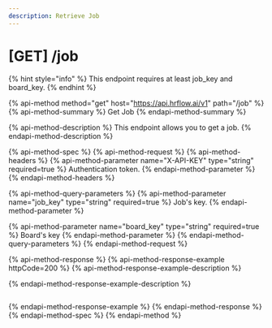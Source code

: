 ```yaml
---
description: Retrieve Job
---
```


# \[GET\] /job

{% hint style="info" %}
This endpoint requires at least job\_key and board\_key.
{% endhint %}

{% api-method method="get" host="https://api.hrflow.ai/v1" path="/job" %}
{% api-method-summary %}
Get Job
{% endapi-method-summary %}

{% api-method-description %}
This endpoint allows you to get a job.
{% endapi-method-description %}

{% api-method-spec %}
{% api-method-request %}
{% api-method-headers %}
{% api-method-parameter name="X-API-KEY" type="string" required=true %}
Authentication token.
{% endapi-method-parameter %}
{% endapi-method-headers %}

{% api-method-query-parameters %}
{% api-method-parameter name="job\_key" type="string" required=true %}
Job's key.
{% endapi-method-parameter %}

{% api-method-parameter name="board\_key" type="string" required=true %}
Board's key
{% endapi-method-parameter %}
{% endapi-method-query-parameters %}
{% endapi-method-request %}

{% api-method-response %}
{% api-method-response-example httpCode=200 %}
{% api-method-response-example-description %}

{% endapi-method-response-example-description %}

```

```
{% endapi-method-response-example %}
{% endapi-method-response %}
{% endapi-method-spec %}
{% endapi-method %}



